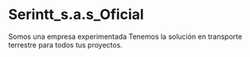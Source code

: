 # Serintt_s.a.s_Oficial
Somos una empresa experimentada Tenemos la solución en transporte terrestre para todos tus proyectos.
